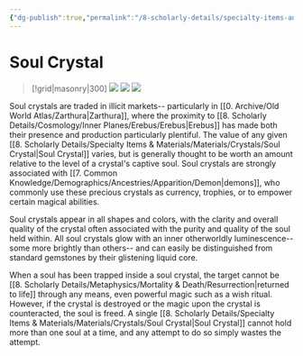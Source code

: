 ```yaml
---
{"dg-publish":true,"permalink":"/8-scholarly-details/specialty-items-and-materials/materials/crystals/soul-crystal/","noteIcon":""}
---
```


# Soul Crystal

>[!grid|masonry|300]
>![](https://i.imgur.com/u1M1Z30.png)
>![](https://i.imgur.com/gZbGovq.png)
>![](https://i.imgur.com/9vnAoYG.png)

Soul crystals are traded in illicit markets-- particularly in [[0. Archive/Old World Atlas/Zarthura\|Zarthura]], where the proximity to [[8. Scholarly Details/Cosmology/Inner Planes/Erebus/Erebus\|Erebus]] has made both their presence and production particularly plentiful. The value of any given [[8. Scholarly Details/Specialty Items & Materials/Materials/Crystals/Soul Crystal\|Soul Crystal]] varies, but is generally thought to be worth an amount relative to the level of a crystal's captive soul. Soul crystals are strongly associated with [[7. Common Knowledge/Demographics/Ancestries/Apparition/Demon\|demons]], who commonly use these precious crystals as currency, trophies, or to empower certain magical abilities. 

Soul crystals appear in all shapes and colors, with the clarity and overall quality of the crystal often associated with the purity and quality of the soul held within. All soul crystals glow with an inner otherworldly luminescence-- some more brightly than others-- and can easily be distinguished from standard gemstones by their glistening liquid core. 

When a soul has been trapped inside a soul crystal, the target cannot be [[8. Scholarly Details/Metaphysics/Mortality & Death/Resurrection\|returned to life]] through any means, even powerful magic such as a wish ritual. However, if the crystal is destroyed or the magic upon the crystal is counteracted, the soul is freed. A single [[8. Scholarly Details/Specialty Items & Materials/Materials/Crystals/Soul Crystal\|Soul Crystal]] cannot hold more than one soul at a time, and any attempt to do so simply wastes the attempt. 

